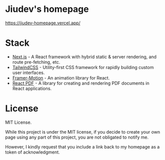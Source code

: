  # Jiudev's homepage
 https://jiudev-homepage.vercel.app/
 
# Stack
- [Next.js](https://nextjs.org/) - A React framework with hybrid static & server rendering, and route pre-fetching, etc.
- [TailwindCSS](https://tailwindcss.com/) - Utility-first CSS framework for rapidly building custom user interfaces.
- [Framer-Motion](https://www.framer.com/motion/) - An animation library for React.
- [React PDF](https://react-pdf.org/) - A library for creating and rendering PDF documents in React applications.

# License
MIT License.

While this project is under the MIT license, if you decide to create your own page using any part of this project, you are not obligated to notify me. 

However, I kindly request that you include a link back to my homepage as a token of acknowledgment.
